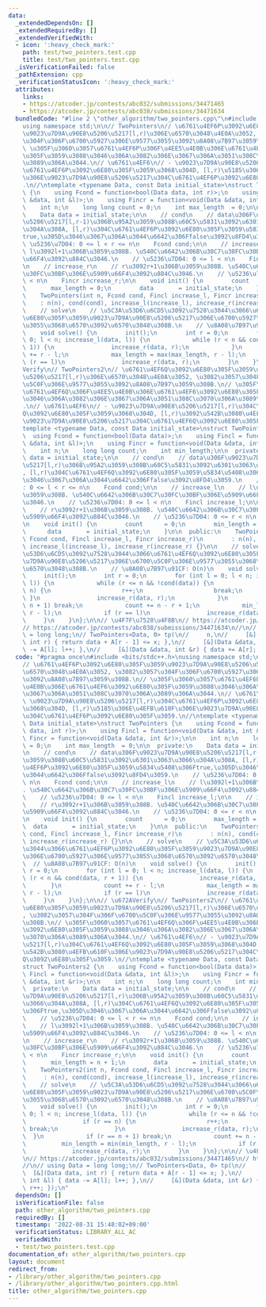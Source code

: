 ```yaml
---
data:
  _extendedDependsOn: []
  _extendedRequiredBy: []
  _extendedVerifiedWith:
  - icon: ':heavy_check_mark:'
    path: test/two_pointers.test.cpp
    title: test/two_pointers.test.cpp
  _isVerificationFailed: false
  _pathExtension: cpp
  _verificationStatusIcon: ':heavy_check_mark:'
  attributes:
    links:
    - https://atcoder.jp/contests/abc032/submissions/34471465
    - https://atcoder.jp/contests/abc038/submissions/34471634
  bundledCode: "#line 2 \"other_algorithm/two_pointers.cpp\"\n#include <bits/stdc++.h>\n\
    using namespace std;\n\n// TwoPointers\n// \u6761\u4EF6P\u3092\u6E80\u305F\u3059\
    \u9023\u7D9A\u90E8\u5206\u5217[l,r)\u306E\u6570\u3048\u4E0A\u3052, \u3082\u3057\
    \u304F\u306F\u6700\u5927\u306E\u9577\u3055\u3092\u8A08\u7B97\u3059\u308B.\n//\
    \ \u305F\u3060\u3057\u6761\u4EF6P\u306F\u4EE5\u4E0B\u306E\u6761\u4EF6\u3092\u6E80\
    \u305F\u3059\u3088\u3046\u306A\u3082\u306E\u3067\u306A\u3051\u308C\u3070\u306A\
    \u3089\u306A\u3044.\n// \u6761\u4EF6\n// - \u9023\u7D9A\u90E8\u5206\u5217[l,r)\u304C\
    \u6761\u4EF6P\u3092\u6E80\u305F\u3059\u3068\u304D, [l,r)\u5185\u306E\u4EFB\u610F\
    \u306E\u9023\u7D9A\u90E8\u5206\u5217\u304C\u6761\u4EF6P\u3092\u6E80\u305F\u3059\
    .\n//\ntemplate <typename Data, const Data initial_state>\nstruct TwoPointers\
    \ {\n    using Fcond = function<bool(Data data, int r)>;\n    using Fincl = function<void(Data\
    \ &data, int &l)>;\n    using Fincr = function<void(Data &data, int &r)>;\n\n\
    \    int n;\n    long long count = 0;\n    int max_length  = 0;\n\n  private:\n\
    \    Data data = initial_state;\n\n    // cond\n    // data\u306F\u9023\u7D9A\u90E8\
    \u5206\u5217[l,r-1)\u306B\u95A2\u3059\u308B\u60C5\u5831\u3092\u6301\u3063\u3066\
    \u304A\u308A, [l,r)\u304C\u6761\u4EF6P\u3092\u6E80\u305F\u3059\u5834\u5408\u306F\
    true,\u305D\u3046\u3067\u306A\u3044\u6642\u306Ffalse\u3092\u8FD4\u3059.\n    //\
    \ \u5236\u7D04: 0 <= l < r <= n\n    Fcond cond;\n\n    // increase_l\n    //\
    \ l\u3092l+1\u306B\u3059\u308B. \u540C\u6642\u306B\u30C7\u30FC\u30BF\u306E\u5909\
    \u66F4\u3092\u884C\u3046.\n    // \u5236\u7D04: 0 <= l < n\n    Fincl increase_l;\n\
    \n    // increase_r\n    // r\u3092r+1\u306B\u3059\u308B. \u540C\u6642\u306B\u30C7\
    \u30FC\u30BF\u306E\u5909\u66F4\u3092\u884C\u3046.\n    // \u5236\u7D04: 0 <= r\
    \ < n\n    Fincr increase_r;\n\n    void init() {\n        count      = 0;\n \
    \       max_length = 0;\n        data       = initial_state;\n    }\n\n  public:\n\
    \    TwoPointers(int n, Fcond cond, Fincl increase_l, Fincr increase_r)\n    \
    \    : n(n), cond(cond), increase_l(increase_l), increase_r(increase_r) {}\n\n\
    \    // solve\n    // \u5C3A\u53D6\u6CD5\u3092\u7528\u3044\u3066\u6761\u4EF6P\u3092\
    \u6E80\u305F\u3059\u9023\u7D9A\u90E8\u5206\u5217\u306E\u6700\u5927\u306E\u9577\
    \u3055\u3068\u6570\u3092\u6570\u3048\u308B.\n    // \u8A08\u7B97\u91CF: O(n)\n\
    \    void solve() {\n        init();\n        int r = 0;\n        for (int l =\
    \ 0; l < n; increase_l(data, l)) {\n            while (r < n && cond(data, r +\
    \ 1)) {\n                increase_r(data, r);\n            }\n            count\
    \ += r - l;\n            max_length = max(max_length, r - l);\n            if\
    \ (r == l)\n                increase_r(data, r);\n        }\n    }\n};\n\n// \u672A\
    Verify\n// TwoPointers2\n// \u6761\u4EF6Q\u3092\u6E80\u305F\u3059\u9023\u7D9A\u90E8\
    \u5206\u5217[l,r)\u306E\u6570\u3048\u4E0A\u3052, \u3082\u3057\u304F\u306F\u6700\
    \u5C0F\u306E\u9577\u3055\u3092\u8A08\u7B97\u3059\u308B.\n// \u305F\u3060\u3057\
    \u6761\u4EF6Q\u306F\u4EE5\u4E0B\u306E\u6761\u4EF6\u3092\u6E80\u305F\u3059\u3088\
    \u3046\u306A\u3082\u306E\u3067\u306A\u3051\u308C\u3070\u306A\u3089\u306A\u3044\
    .\n// \u6761\u4EF6\n// - \u9023\u7D9A\u90E8\u5206\u5217[l,r)\u304C\u6761\u4EF6\
    Q\u3092\u6E80\u305F\u3059\u3068\u304D, [l,r)\u3092\u542B\u3080\u4EFB\u610F\u306E\
    \u9023\u7D9A\u90E8\u5206\u5217\u304C\u6761\u4EF6Q\u3092\u6E80\u305F\u3059.\n//\n\
    template <typename Data, const Data initial_state>\nstruct TwoPointers2 {\n  \
    \  using Fcond = function<bool(Data data)>;\n    using Fincl = function<void(Data\
    \ &data, int &l)>;\n    using Fincr = function<void(Data &data, int &r)>;\n\n\
    \    int n;\n    long long count;\n    int min_length;\n\n  private:\n    Data\
    \ data = initial_state;\n\n    // cond\n    // data\u306F\u9023\u7D9A\u90E8\u5206\
    \u5217[l,r)\u306B\u95A2\u3059\u308B\u60C5\u5831\u3092\u6301\u3063\u3066\u304A\u308A\
    , [l,r)\u304C\u6761\u4EF6Q\u3092\u6E80\u305F\u3059\u5834\u5408\u306Ftrue,\u305D\
    \u3046\u3067\u306A\u3044\u6642\u306Ffalse\u3092\u8FD4\u3059.\n    // \u5236\u7D04\
    : 0 <= l < r <= n\n    Fcond cond;\n\n    // increase_l\n    // l\u3092l+1\u306B\
    \u3059\u308B. \u540C\u6642\u306B\u30C7\u30FC\u30BF\u306E\u5909\u66F4\u3092\u884C\
    \u3046.\n    // \u5236\u7D04: 0 <= l < n\n    Fincl increase_l;\n\n    // increase_r\n\
    \    // r\u3092r+1\u306B\u3059\u308B. \u540C\u6642\u306B\u30C7\u30FC\u30BF\u306E\
    \u5909\u66F4\u3092\u884C\u3046.\n    // \u5236\u7D04: 0 <= r < n\n    Fincr increase_r;\n\
    \n    void init() {\n        count      = 0;\n        min_length = n + 1;\n  \
    \      data       = initial_state;\n    }\n\n  public:\n    TwoPointers2(int n,\
    \ Fcond cond, Fincl increase_l, Fincr increase_r)\n        : n(n), cond(cond),\
    \ increase_l(increase_l), increase_r(increase_r) {}\n\n    // solve\n    // \u5C3A\
    \u53D6\u6CD5\u3092\u7528\u3044\u3066\u6761\u4EF6Q\u3092\u6E80\u305F\u3059\u9023\
    \u7D9A\u90E8\u5206\u5217\u306E\u6700\u5C0F\u306E\u9577\u3055\u3068\u6570\u3092\
    \u6570\u3048\u308B.\n    // \u8A08\u7B97\u91CF: O(n)\n    void solve() {\n   \
    \     init();\n        int r = 0;\n        for (int l = 0; l < n; increse_l(data,\
    \ l)) {\n            while (r <= n && !cond(data)) {\n                if (r ==\
    \ n) {\n                    r++;\n                    break;\n               \
    \ }\n                increase_r(data, r);\n            }\n            if (r ==\
    \ n + 1) break;\n            count += n - r + 1;\n            min_length = min(min_length,\
    \ r - l);\n            if (r == l)\n                increase_r(data, r);\n   \
    \     }\n    }\n};\n\n// \u4F7F\u7528\u4F8B\n// https://atcoder.jp/contests/abc032/submissions/34471465\n\
    // https://atcoder.jp/contests/abc038/submissions/34471634\n//\n// using Data\
    \ = long long;\n// TwoPointers<Data, 0> tp(\n//     n,\n//     [&](Data data,\
    \ int r) { return data + A[r - 1] <= x; },\n//     [&](Data &data, int &l) { data\
    \ -= A[l]; l++; },\n//     [&](Data &data, int &r) { data += A[r]; r++; });\n"
  code: "#pragma once\n#include <bits/stdc++.h>\nusing namespace std;\n\n// TwoPointers\n\
    // \u6761\u4EF6P\u3092\u6E80\u305F\u3059\u9023\u7D9A\u90E8\u5206\u5217[l,r)\u306E\
    \u6570\u3048\u4E0A\u3052, \u3082\u3057\u304F\u306F\u6700\u5927\u306E\u9577\u3055\
    \u3092\u8A08\u7B97\u3059\u308B.\n// \u305F\u3060\u3057\u6761\u4EF6P\u306F\u4EE5\
    \u4E0B\u306E\u6761\u4EF6\u3092\u6E80\u305F\u3059\u3088\u3046\u306A\u3082\u306E\
    \u3067\u306A\u3051\u308C\u3070\u306A\u3089\u306A\u3044.\n// \u6761\u4EF6\n// -\
    \ \u9023\u7D9A\u90E8\u5206\u5217[l,r)\u304C\u6761\u4EF6P\u3092\u6E80\u305F\u3059\
    \u3068\u304D, [l,r)\u5185\u306E\u4EFB\u610F\u306E\u9023\u7D9A\u90E8\u5206\u5217\
    \u304C\u6761\u4EF6P\u3092\u6E80\u305F\u3059.\n//\ntemplate <typename Data, const\
    \ Data initial_state>\nstruct TwoPointers {\n    using Fcond = function<bool(Data\
    \ data, int r)>;\n    using Fincl = function<void(Data &data, int &l)>;\n    using\
    \ Fincr = function<void(Data &data, int &r)>;\n\n    int n;\n    long long count\
    \ = 0;\n    int max_length  = 0;\n\n  private:\n    Data data = initial_state;\n\
    \n    // cond\n    // data\u306F\u9023\u7D9A\u90E8\u5206\u5217[l,r-1)\u306B\u95A2\
    \u3059\u308B\u60C5\u5831\u3092\u6301\u3063\u3066\u304A\u308A, [l,r)\u304C\u6761\
    \u4EF6P\u3092\u6E80\u305F\u3059\u5834\u5408\u306Ftrue,\u305D\u3046\u3067\u306A\
    \u3044\u6642\u306Ffalse\u3092\u8FD4\u3059.\n    // \u5236\u7D04: 0 <= l < r <=\
    \ n\n    Fcond cond;\n\n    // increase_l\n    // l\u3092l+1\u306B\u3059\u308B\
    . \u540C\u6642\u306B\u30C7\u30FC\u30BF\u306E\u5909\u66F4\u3092\u884C\u3046.\n\
    \    // \u5236\u7D04: 0 <= l < n\n    Fincl increase_l;\n\n    // increase_r\n\
    \    // r\u3092r+1\u306B\u3059\u308B. \u540C\u6642\u306B\u30C7\u30FC\u30BF\u306E\
    \u5909\u66F4\u3092\u884C\u3046.\n    // \u5236\u7D04: 0 <= r < n\n    Fincr increase_r;\n\
    \n    void init() {\n        count      = 0;\n        max_length = 0;\n      \
    \  data       = initial_state;\n    }\n\n  public:\n    TwoPointers(int n, Fcond\
    \ cond, Fincl increase_l, Fincr increase_r)\n        : n(n), cond(cond), increase_l(increase_l),\
    \ increase_r(increase_r) {}\n\n    // solve\n    // \u5C3A\u53D6\u6CD5\u3092\u7528\
    \u3044\u3066\u6761\u4EF6P\u3092\u6E80\u305F\u3059\u9023\u7D9A\u90E8\u5206\u5217\
    \u306E\u6700\u5927\u306E\u9577\u3055\u3068\u6570\u3092\u6570\u3048\u308B.\n  \
    \  // \u8A08\u7B97\u91CF: O(n)\n    void solve() {\n        init();\n        int\
    \ r = 0;\n        for (int l = 0; l < n; increase_l(data, l)) {\n            while\
    \ (r < n && cond(data, r + 1)) {\n                increase_r(data, r);\n     \
    \       }\n            count += r - l;\n            max_length = max(max_length,\
    \ r - l);\n            if (r == l)\n                increase_r(data, r);\n   \
    \     }\n    }\n};\n\n// \u672AVerify\n// TwoPointers2\n// \u6761\u4EF6Q\u3092\
    \u6E80\u305F\u3059\u9023\u7D9A\u90E8\u5206\u5217[l,r)\u306E\u6570\u3048\u4E0A\u3052\
    , \u3082\u3057\u304F\u306F\u6700\u5C0F\u306E\u9577\u3055\u3092\u8A08\u7B97\u3059\
    \u308B.\n// \u305F\u3060\u3057\u6761\u4EF6Q\u306F\u4EE5\u4E0B\u306E\u6761\u4EF6\
    \u3092\u6E80\u305F\u3059\u3088\u3046\u306A\u3082\u306E\u3067\u306A\u3051\u308C\
    \u3070\u306A\u3089\u306A\u3044.\n// \u6761\u4EF6\n// - \u9023\u7D9A\u90E8\u5206\
    \u5217[l,r)\u304C\u6761\u4EF6Q\u3092\u6E80\u305F\u3059\u3068\u304D, [l,r)\u3092\
    \u542B\u3080\u4EFB\u610F\u306E\u9023\u7D9A\u90E8\u5206\u5217\u304C\u6761\u4EF6\
    Q\u3092\u6E80\u305F\u3059.\n//\ntemplate <typename Data, const Data initial_state>\n\
    struct TwoPointers2 {\n    using Fcond = function<bool(Data data)>;\n    using\
    \ Fincl = function<void(Data &data, int &l)>;\n    using Fincr = function<void(Data\
    \ &data, int &r)>;\n\n    int n;\n    long long count;\n    int min_length;\n\n\
    \  private:\n    Data data = initial_state;\n\n    // cond\n    // data\u306F\u9023\
    \u7D9A\u90E8\u5206\u5217[l,r)\u306B\u95A2\u3059\u308B\u60C5\u5831\u3092\u6301\u3063\
    \u3066\u304A\u308A, [l,r)\u304C\u6761\u4EF6Q\u3092\u6E80\u305F\u3059\u5834\u5408\
    \u306Ftrue,\u305D\u3046\u3067\u306A\u3044\u6642\u306Ffalse\u3092\u8FD4\u3059.\n\
    \    // \u5236\u7D04: 0 <= l < r <= n\n    Fcond cond;\n\n    // increase_l\n\
    \    // l\u3092l+1\u306B\u3059\u308B. \u540C\u6642\u306B\u30C7\u30FC\u30BF\u306E\
    \u5909\u66F4\u3092\u884C\u3046.\n    // \u5236\u7D04: 0 <= l < n\n    Fincl increase_l;\n\
    \n    // increase_r\n    // r\u3092r+1\u306B\u3059\u308B. \u540C\u6642\u306B\u30C7\
    \u30FC\u30BF\u306E\u5909\u66F4\u3092\u884C\u3046.\n    // \u5236\u7D04: 0 <= r\
    \ < n\n    Fincr increase_r;\n\n    void init() {\n        count      = 0;\n \
    \       min_length = n + 1;\n        data       = initial_state;\n    }\n\n  public:\n\
    \    TwoPointers2(int n, Fcond cond, Fincl increase_l, Fincr increase_r)\n   \
    \     : n(n), cond(cond), increase_l(increase_l), increase_r(increase_r) {}\n\n\
    \    // solve\n    // \u5C3A\u53D6\u6CD5\u3092\u7528\u3044\u3066\u6761\u4EF6Q\u3092\
    \u6E80\u305F\u3059\u9023\u7D9A\u90E8\u5206\u5217\u306E\u6700\u5C0F\u306E\u9577\
    \u3055\u3068\u6570\u3092\u6570\u3048\u308B.\n    // \u8A08\u7B97\u91CF: O(n)\n\
    \    void solve() {\n        init();\n        int r = 0;\n        for (int l =\
    \ 0; l < n; increse_l(data, l)) {\n            while (r <= n && !cond(data)) {\n\
    \                if (r == n) {\n                    r++;\n                   \
    \ break;\n                }\n                increase_r(data, r);\n          \
    \  }\n            if (r == n + 1) break;\n            count += n - r + 1;\n  \
    \          min_length = min(min_length, r - l);\n            if (r == l)\n   \
    \             increase_r(data, r);\n        }\n    }\n};\n\n// \u4F7F\u7528\u4F8B\
    \n// https://atcoder.jp/contests/abc032/submissions/34471465\n// https://atcoder.jp/contests/abc038/submissions/34471634\n\
    //\n// using Data = long long;\n// TwoPointers<Data, 0> tp(\n//     n,\n//   \
    \  [&](Data data, int r) { return data + A[r - 1] <= x; },\n//     [&](Data &data,\
    \ int &l) { data -= A[l]; l++; },\n//     [&](Data &data, int &r) { data += A[r];\
    \ r++; });\n"
  dependsOn: []
  isVerificationFile: false
  path: other_algorithm/two_pointers.cpp
  requiredBy: []
  timestamp: '2022-08-31 15:48:02+09:00'
  verificationStatus: LIBRARY_ALL_AC
  verifiedWith:
  - test/two_pointers.test.cpp
documentation_of: other_algorithm/two_pointers.cpp
layout: document
redirect_from:
- /library/other_algorithm/two_pointers.cpp
- /library/other_algorithm/two_pointers.cpp.html
title: other_algorithm/two_pointers.cpp
---
```

